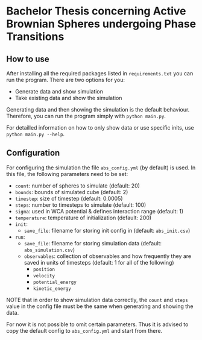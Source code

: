 # Bachelor Thesis concerning Active Brownian Spheres undergoing Phase Transitions

## How to use

After installing all the required packages listed in `requirements.txt` you can run the program.
There are two options for you:

- Generate data and show simulation
- Take existing data and show the simulation

Generating data and then showing the simulation is the default behaviour.
Therefore, you can run the program simply with `python main.py`.

For detailled information on how to only show data or use specific inits, use `python main.py --help`.

## Configuration

For configuring the simulation the file `abs_config.yml` (by default) is used.
In this file, the following parameters need to be set:

- `count`: number of spheres to simulate (default: 20)
- `bounds`: bounds of simulated cube (default: 2)
- `timestep`: size of timestep (default: 0.0005)
- `steps`: number to timesteps to simulate (default: 100)
- `sigma`: used in WCA potential & defines interaction range (default: 1)
- `temperature`: temperature of initialization (default: 200)
- `init`:
    - `save_file`: filename for storing init config in (default: `abs_init.csv`)
- `run`:
    - `save_file`: filename for storing simulation data (default: `abs_simulation.csv`)
    - `observables`: collection of observables and how frequently they are saved in units of timesteps (default: 1 for all of the following)
        - `position`
        - `velocity`
        - `potential_energy`
        - `kinetic_energy`

NOTE that in order to show simulation data correctly, the `count` and `steps` value in the config file must be the same when generating and showing the data.

For now it is not possible to omit certain parameters.
Thus it is advised to copy the default config to `abs_config.yml` and start from there.

